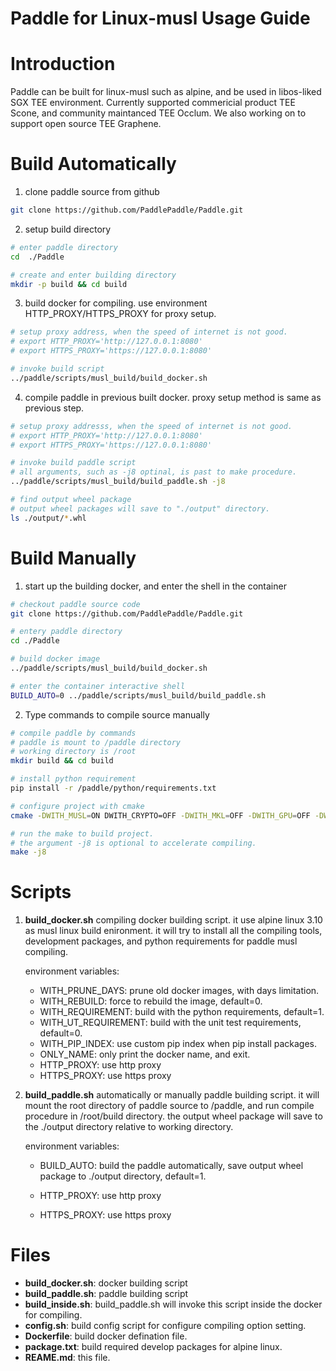 Paddle for Linux-musl Usage Guide
===========================================

# Introduction
Paddle can be built for linux-musl such as alpine, and be used in libos-liked SGX TEE environment. Currently supported commericial product TEE Scone, and community maintanced TEE Occlum. We also working on to support open source TEE Graphene.


# Build Automatically
1. clone paddle source from github
   
```bash
git clone https://github.com/PaddlePaddle/Paddle.git
```

2. setup build directory

```bash
# enter paddle directory
cd  ./Paddle

# create and enter building directory
mkdir -p build && cd build
```

3. build docker for compiling. use environment HTTP_PROXY/HTTPS_PROXY for proxy setup.

```bash
# setup proxy address, when the speed of internet is not good.
# export HTTP_PROXY='http://127.0.0.1:8080'
# export HTTPS_PROXY='https://127.0.0.1:8080'

# invoke build script
../paddle/scripts/musl_build/build_docker.sh
```

4. compile paddle in previous built docker. proxy setup method is same as previous step.


```bash
# setup proxy addresss, when the speed of internet is not good.
# export HTTP_PROXY='http://127.0.0.1:8080'
# export HTTPS_PROXY='https://127.0.0.1:8080'

# invoke build paddle script
# all arguments, such as -j8 optinal, is past to make procedure.
../paddle/scripts/musl_build/build_paddle.sh -j8

# find output wheel package
# output wheel packages will save to "./output" directory.
ls ./output/*.whl
```

# Build Manually  

1. start up the building docker, and enter the shell in the container
```bash
# checkout paddle source code
git clone https://github.com/PaddlePaddle/Paddle.git

# entery paddle directory
cd ./Paddle

# build docker image
../paddle/scripts/musl_build/build_docker.sh

# enter the container interactive shell
BUILD_AUTO=0 ../paddle/scripts/musl_build/build_paddle.sh
```

2. Type commands to compile source manually
```sh
# compile paddle by commands
# paddle is mount to /paddle directory
# working directory is /root
mkdir build && cd build

# install python requirement
pip install -r /paddle/python/requirements.txt

# configure project with cmake
cmake -DWITH_MUSL=ON DWITH_CRYPTO=OFF -DWITH_MKL=OFF -DWITH_GPU=OFF -DWITH_TESTING=OFF /paddle

# run the make to build project.
# the argument -j8 is optional to accelerate compiling.
make -j8
```

# Scripts
1. **build_docker.sh**
   compiling docker building script. it use alpine linux 3.10 as musl linux build enironment. it will try to install all the compiling tools, development packages, and python requirements for paddle musl compiling.
    
    environment variables:

   - WITH_PRUNE_DAYS: prune old docker images, with days limitation.
   - WITH_REBUILD: force to rebuild the image, default=0.
   - WITH_REQUIREMENT: build with the python requirements, default=1.
   - WITH_UT_REQUIREMENT: build with the unit test requirements, default=0.
   - WITH_PIP_INDEX: use custom pip index when pip install packages.
   - ONLY_NAME: only print the docker name, and exit.
   - HTTP_PROXY: use http proxy
   - HTTPS_PROXY: use https proxy

2. **build_paddle.sh** automatically or manually paddle building script. it will mount the root directory of paddle source to /paddle, and run compile procedure in /root/build directory. the output wheel package will save to the ./output directory relative to working directory.
    
    environment variables:

    - BUILD_AUTO: build the paddle automatically, save output wheel package to ./output directory, default=1.
    
    - HTTP_PROXY: use http proxy
    - HTTPS_PROXY: use https proxy


# Files
- **build_docker.sh**: docker building script
- **build_paddle.sh**: paddle building script
- **build_inside.sh**: build_paddle.sh will invoke this script inside the docker for compiling.
- **config.sh**: build config script for configure compiling option setting.
- **Dockerfile**: build docker defination file.
- **package.txt**: build required develop packages for alpine linux.
- **REAME.md**: this file.
